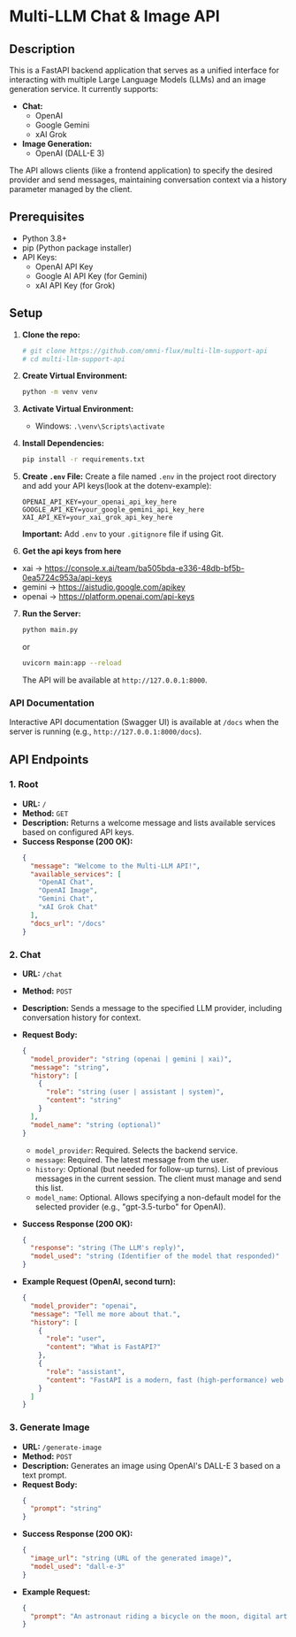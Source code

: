 # Multi-LLM Chat & Image API

## Description

This is a FastAPI backend application that serves as a unified interface for interacting with multiple Large Language Models (LLMs) and an image generation service. It currently supports:

*   **Chat:**
    *   OpenAI 
    *   Google Gemini 
    *   xAI Grok 
*   **Image Generation:**
    *   OpenAI (DALL-E 3)

The API allows clients (like a frontend application) to specify the desired provider and send messages, maintaining conversation context via a history parameter managed by the client.

## Prerequisites

*   Python 3.8+
*   pip (Python package installer)
*   API Keys:
    *   OpenAI API Key
    *   Google AI API Key (for Gemini)
    *   xAI API Key (for Grok)

## Setup

1.  **Clone the repo:** 
    ```bash
    # git clone https://github.com/omni-flux/multi-llm-support-api
    # cd multi-llm-support-api
    ```

2.  **Create Virtual Environment:**
    ```bash
    python -m venv venv
    ```

3.  **Activate Virtual Environment:**
    *   Windows: `.\venv\Scripts\activate`

4.  **Install Dependencies:**
    ```bash
    pip install -r requirements.txt
    ```

5.  **Create `.env` File:**
    Create a file named `.env` in the project root directory and add your API keys(look at the dotenv-example):
    ```.env
    OPENAI_API_KEY=your_openai_api_key_here
    GOOGLE_API_KEY=your_google_gemini_api_key_here
    XAI_API_KEY=your_xai_grok_api_key_here
    ```
    **Important:** Add `.env` to your `.gitignore` file if using Git.


6.  **Get the api keys from here**
*    xai -> https://console.x.ai/team/ba505bda-e336-48db-bf5b-0ea5724c953a/api-keys
*    gemini -> https://aistudio.google.com/apikey
*    openai -> https://platform.openai.com/api-keys


7.  **Run the Server:**
    
    ```bash
    python main.py
    ```
    or
    ```bash
    uvicorn main:app --reload
    ```
    The API will be available at `http://127.0.0.1:8000`.

### API Documentation
Interactive API documentation (Swagger UI) is available at `/docs` 
when the server is running (e.g., `http://127.0.0.1:8000/docs`).

## API Endpoints
### 1. Root

*   **URL:** `/`
*   **Method:** `GET`
*   **Description:** Returns a welcome message and lists available services based on configured API keys.
*   **Success Response (200 OK):**
    ```json
    {
      "message": "Welcome to the Multi-LLM API!",
      "available_services": [
        "OpenAI Chat",
        "OpenAI Image",
        "Gemini Chat",
        "xAI Grok Chat"
      ],
      "docs_url": "/docs"
    }
    ```
    
### 2. Chat

*   **URL:** `/chat`
*   **Method:** `POST`
*   **Description:** Sends a message to the specified LLM provider, including conversation history for context.
*   **Request Body:**
    ```json
    {
      "model_provider": "string (openai | gemini | xai)",
      "message": "string",
      "history": [
        {
          "role": "string (user | assistant | system)",
          "content": "string"
        }
      ],
      "model_name": "string (optional)"
    }
    ```
    *   `model_provider`: Required. Selects the backend service.
    *   `message`: Required. The latest message from the user.
    *   `history`: Optional (but needed for follow-up turns). List of previous messages in the current session. The client must manage and send this list.
    *   `model_name`: Optional. Allows specifying a non-default model for the selected provider (e.g., "gpt-3.5-turbo" for OpenAI).

*   **Success Response (200 OK):**
    ```json
    {
      "response": "string (The LLM's reply)",
      "model_used": "string (Identifier of the model that responded)"
    }
    ```
*   **Example Request (OpenAI, second turn):**
    ```json
    {
      "model_provider": "openai",
      "message": "Tell me more about that.",
      "history": [
        {
          "role": "user",
          "content": "What is FastAPI?"
        },
        {
          "role": "assistant",
          "content": "FastAPI is a modern, fast (high-performance) web framework for building APIs with Python 3.7+ based on standard Python type hints."
        }
      ]
    }
    ```

### 3. Generate Image

*   **URL:** `/generate-image`
*   **Method:** `POST`
*   **Description:** Generates an image using OpenAI's DALL-E 3 based on a text prompt.
*   **Request Body:**
    ```json
    {
      "prompt": "string"
    }
    ```
*   **Success Response (200 OK):**
    ```json
    {
      "image_url": "string (URL of the generated image)",
      "model_used": "dall-e-3"
    }
    ```
*   **Example Request:**
    ```json
    {
      "prompt": "An astronaut riding a bicycle on the moon, digital art"
    }
    ```
